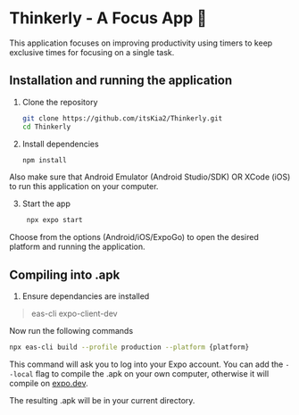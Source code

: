 # Thinkerly - A Focus App 👋

This application focuses on improving productivity using timers to keep exclusive times for focusing on a single task.

## Installation and running the application

1. Clone the repository

    ```bash
    git clone https://github.com/itsKia2/Thinkerly.git
    cd Thinkerly
    ```

2. Install dependencies

    ```bash
    npm install
    ```

Also make sure that Android Emulator (Android Studio/SDK) OR XCode (iOS) to run this application on your computer.

3. Start the app

    ```bash
     npx expo start
    ```

Choose from the options (Android/iOS/ExpoGo) to open the desired platform and running the application.

## Compiling into .apk

1. Ensure dependancies are installed

> eas-cli
> expo-client-dev

Now run the following commands

```bash
npx eas-cli build --profile production --platform {platform}
```

This command will ask you to log into your Expo account.
You can add the `--local` flag to compile the .apk on your own computer, otherwise it will compile on [expo.dev](expo.dev).

The resulting .apk will be in your current directory.
